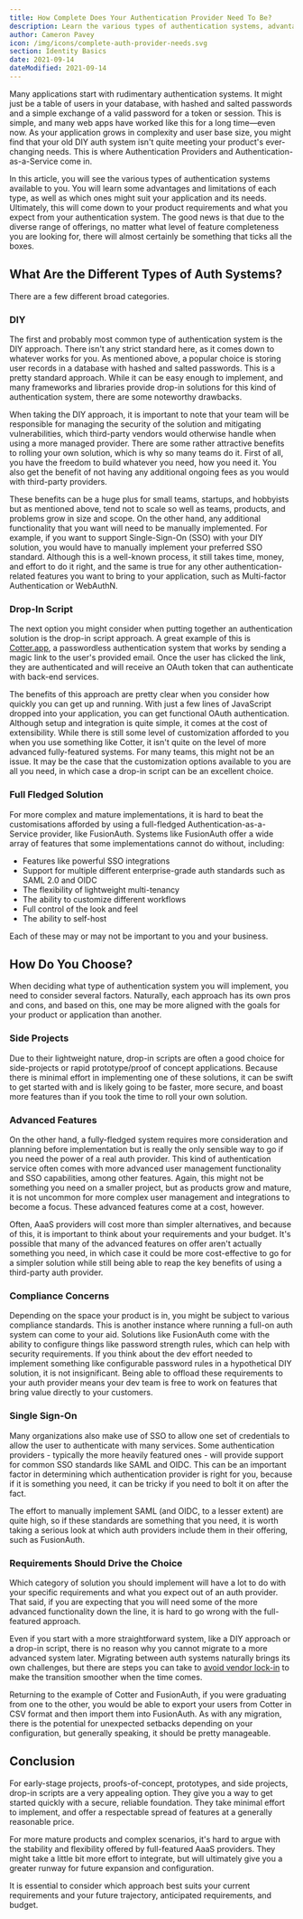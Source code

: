 ```yaml
---
title: How Complete Does Your Authentication Provider Need To Be?
description: Learn the various types of authentication systems, advantages and limitations of each, and which ones might suit your application.
author: Cameron Pavey
icon: /img/icons/complete-auth-provider-needs.svg
section: Identity Basics
date: 2021-09-14
dateModified: 2021-09-14
---
```


Many applications start with rudimentary authentication systems. It might just be a table of users in your database, with hashed and salted passwords and a simple exchange of a valid password for a token or session. This is simple, and many web apps have worked like this for a long time—even now. As your application grows in complexity and user base size, you might find that your old DIY auth system isn't quite meeting your product's ever-changing needs. This is where Authentication Providers and Authentication-as-a-Service come in.

In this article, you will see the various types of authentication systems available to you. You will learn some advantages and limitations of each type, as well as which ones might suit your application and its needs. Ultimately, this will come down to your product requirements and what you expect from your authentication system. The good news is that due to the diverse range of offerings, no matter what level of feature completeness you are looking for, there will almost certainly be something that ticks all the boxes.

## What Are the Different Types of Auth Systems?

There are a few different broad categories.

### DIY

The first and probably most common type of authentication system is the DIY approach. There isn't any strict standard here, as it comes down to whatever works for you. As mentioned above, a popular choice is storing user records in a database with hashed and salted passwords. This is a pretty standard approach. While it can be easy enough to implement, and many frameworks and libraries provide drop-in solutions for this kind of authentication system, there are some noteworthy drawbacks. 

When taking the DIY approach, it is important to note that your team will be responsible for managing the security of the solution and mitigating vulnerabilities, which third-party vendors would otherwise handle when using a more managed provider. There are some rather attractive benefits to rolling your own solution, which is why so many teams do it. First of all, you have the freedom to build whatever you need, how you need it. You also get the benefit of not having any additional ongoing fees as you would with third-party providers. 

These benefits can be a huge plus for small teams, startups, and hobbyists but as mentioned above, tend not to scale so well as teams, products, and problems grow in size and scope. On the other hand, any additional functionality that you want will need to be manually implemented. For example, if you want to support Single-Sign-On (SSO) with your DIY solution, you would have to manually implement your preferred SSO standard. Although this is a well-known process, it still takes time, money, and effort to do it right, and the same is true for any other authentication-related features you want to bring to your application, such as Multi-factor Authentication or WebAuthN.

### Drop-In Script

The next option you might consider when putting together an authentication solution is the drop-in script approach. A great example of this is [Cotter.app](https://cotter.app), a passwordless authentication system that works by sending a magic link to the user's provided email. Once the user has clicked the link, they are authenticated and will receive an OAuth token that can authenticate with back-end services. 

The benefits of this approach are pretty clear when you consider how quickly you can get up and running. With just a few lines of JavaScript dropped into your application, you can get functional OAuth authentication. Although setup and integration is quite simple, it comes at the cost of extensibility. While there is still some level of customization afforded to you when you use something like Cotter, it isn't quite on the level of more advanced fully-featured systems. For many teams, this might not be an issue. It may be the case that the customization options available to you are all you need, in which case a drop-in script can be an excellent choice.

### Full Fledged Solution

For more complex and mature implementations, it is hard to beat the customisations afforded by using a full-fledged Authentication-as-a-Service provider, like FusionAuth. Systems like FusionAuth offer a wide array of features that some implementations cannot do without, including:

* Features like powerful SSO integrations
* Support for multiple different enterprise-grade auth standards such as SAML 2.0 and OIDC
* The flexibility of lightweight multi-tenancy
* The ability to customize different workflows 
* Full control of the look and feel
* The ability to self-host

Each of these may or may not be important to you and your business.

## How Do You Choose?

When deciding what type of authentication system you will implement, you need to consider several factors. Naturally, each approach has its own pros and cons, and based on this, one may be more aligned with the goals for your product or application than another. 

### Side Projects

Due to their lightweight nature, drop-in scripts are often a good choice for side-projects or rapid prototype/proof of concept applications. Because there is minimal effort in implementing one of these solutions, it can be swift to get started with and is likely going to be faster, more secure, and boast more features than if you took the time to roll your own solution.

### Advanced Features

On the other hand, a fully-fledged system requires more consideration and planning before implementation but is really the only sensible way to go if you need the power of a real auth provider. This kind of authentication service often comes with more advanced user management functionality and SSO capabilities, among other features. Again, this might not be something you need on a smaller project, but as products grow and mature, it is not uncommon for more complex user management and integrations to become a focus. These advanced features come at a cost, however. 

Often, AaaS providers will cost more than simpler alternatives, and because of this, it is important to think about your requirements and your budget. It's possible that many of the advanced features on offer aren't actually something you need, in which case it could be more cost-effective to go for a simpler solution while still being able to reap the key benefits of using a third-party auth provider.

### Compliance Concerns

Depending on the space your product is in, you might be subject to various compliance standards. This is another instance where running a full-on auth system can come to your aid. Solutions like FusionAuth come with the ability to configure things like password strength rules, which can help with security requirements. If you think about the dev effort needed to implement something like configurable password rules in a hypothetical DIY solution, it is not insignificant. Being able to offload these requirements to your auth provider means your dev team is free to work on features that bring value directly to your customers.

### Single Sign-On

Many organizations also make use of SSO to allow one set of credentials to allow the user to authenticate with many services. Some authentication providers - typically the more heavily featured ones - will provide support for common SSO standards like SAML and OIDC. This can be an important factor in determining which authentication provider is right for you, because if it is something you need, it can be tricky if you need to bolt it on after the fact. 

The effort to manually implement SAML (and OIDC, to a lesser extent) are quite high, so if these standards are something that you need, it is worth taking a serious look at which auth providers include them in their offering, such as FusionAuth.

### Requirements Should Drive the Choice

Which category of solution you should implement will have a lot to do with your specific requirements and what you expect out of an auth provider. That said, if you are expecting that you will need some of the more advanced functionality down the line, it is hard to go wrong with the full-featured approach. 

Even if you start with a more straightforward system, like a DIY approach or a drop-in script, there is no reason why you cannot migrate to a more advanced system later. Migrating between auth systems naturally brings its own challenges, but there are steps you can take to [avoid vendor lock-in](/articles/authentication/avoid-lockin) to make the transition smoother when the time comes.

Returning to the example of Cotter and FusionAuth, if you were graduating from one to the other, you would be able to export your users from Cotter in CSV format and then import them into FusionAuth. As with any migration, there is the potential for unexpected setbacks depending on your configuration, but generally speaking, it should be pretty manageable.

## Conclusion

For early-stage projects, proofs-of-concept, prototypes, and side projects, drop-in scripts are a very appealing option. They give you a way to get started quickly with a secure, reliable foundation. They take minimal effort to implement, and offer a respectable spread of features at a generally reasonable price. 

For more mature products and complex scenarios, it's hard to argue with the stability and flexibility offered by full-featured AaaS providers. They might take a little bit more effort to integrate, but will ultimately give you a greater runway for future expansion and configuration. 

It is essential to consider which approach best suits your current requirements and your future trajectory, anticipated requirements, and budget.


